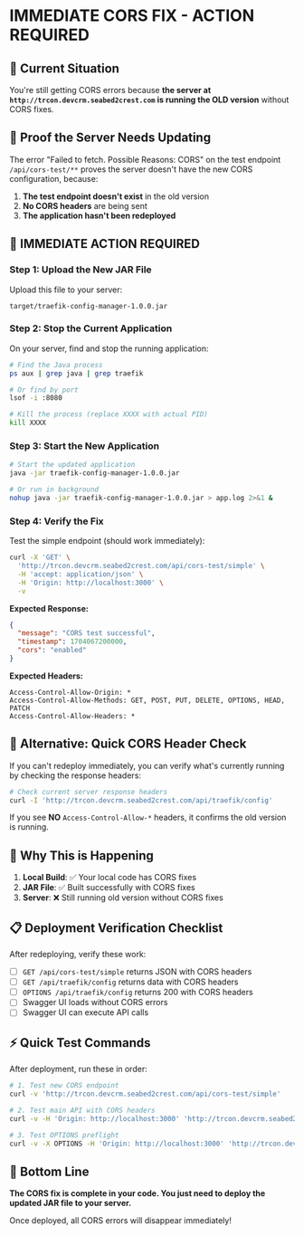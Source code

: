 # IMMEDIATE CORS FIX - ACTION REQUIRED

## 🚨 Current Situation
You're still getting CORS errors because **the server at `http://trcon.devcrm.seabed2crest.com` is running the OLD version** without CORS fixes.

## 🎯 Proof the Server Needs Updating
The error "Failed to fetch. Possible Reasons: CORS" on the test endpoint `/api/cors-test/**` proves the server doesn't have the new CORS configuration, because:

1. **The test endpoint doesn't exist** in the old version
2. **No CORS headers** are being sent
3. **The application hasn't been redeployed**

## 🚀 IMMEDIATE ACTION REQUIRED

### Step 1: Upload the New JAR File
Upload this file to your server:
```
target/traefik-config-manager-1.0.0.jar
```

### Step 2: Stop the Current Application
On your server, find and stop the running application:
```bash
# Find the Java process
ps aux | grep java | grep traefik

# Or find by port
lsof -i :8080

# Kill the process (replace XXXX with actual PID)
kill XXXX
```

### Step 3: Start the New Application
```bash
# Start the updated application
java -jar traefik-config-manager-1.0.0.jar

# Or run in background
nohup java -jar traefik-config-manager-1.0.0.jar > app.log 2>&1 &
```

### Step 4: Verify the Fix
Test the simple endpoint (should work immediately):
```bash
curl -X 'GET' \
  'http://trcon.devcrm.seabed2crest.com/api/cors-test/simple' \
  -H 'accept: application/json' \
  -H 'Origin: http://localhost:3000' \
  -v
```

**Expected Response:**
```json
{
  "message": "CORS test successful",
  "timestamp": 1704067200000,
  "cors": "enabled"
}
```

**Expected Headers:**
```
Access-Control-Allow-Origin: *
Access-Control-Allow-Methods: GET, POST, PUT, DELETE, OPTIONS, HEAD, PATCH
Access-Control-Allow-Headers: *
```

## 🔧 Alternative: Quick CORS Header Check

If you can't redeploy immediately, you can verify what's currently running by checking the response headers:

```bash
# Check current server response headers
curl -I 'http://trcon.devcrm.seabed2crest.com/api/traefik/config'
```

If you see **NO** `Access-Control-Allow-*` headers, it confirms the old version is running.

## 🎯 Why This is Happening

1. **Local Build**: ✅ Your local code has CORS fixes
2. **JAR File**: ✅ Built successfully with CORS fixes  
3. **Server**: ❌ Still running old version without CORS fixes

## 📋 Deployment Verification Checklist

After redeploying, verify these work:

- [ ] `GET /api/cors-test/simple` returns JSON with CORS headers
- [ ] `GET /api/traefik/config` returns data with CORS headers  
- [ ] `OPTIONS /api/traefik/config` returns 200 with CORS headers
- [ ] Swagger UI loads without CORS errors
- [ ] Swagger UI can execute API calls

## ⚡ Quick Test Commands

After deployment, run these in order:

```bash
# 1. Test new CORS endpoint
curl -v 'http://trcon.devcrm.seabed2crest.com/api/cors-test/simple'

# 2. Test main API with CORS headers
curl -v -H 'Origin: http://localhost:3000' 'http://trcon.devcrm.seabed2crest.com/api/traefik/config'

# 3. Test OPTIONS preflight
curl -v -X OPTIONS -H 'Origin: http://localhost:3000' 'http://trcon.devcrm.seabed2crest.com/api/traefik/config'
```

## 🚨 Bottom Line

**The CORS fix is complete in your code. You just need to deploy the updated JAR file to your server.**

Once deployed, all CORS errors will disappear immediately!